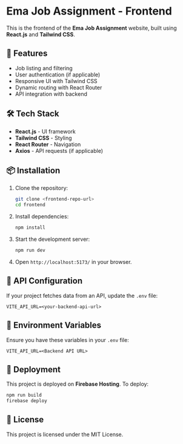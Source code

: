 # Ema Job Assignment - Frontend

This is the frontend of the **Ema Job Assignment** website, built using **React.js** and **Tailwind CSS**.

## 🚀 Features
- Job listing and filtering
- User authentication (if applicable)
- Responsive UI with Tailwind CSS
- Dynamic routing with React Router
- API integration with backend

## 🛠️ Tech Stack
- **React.js** - UI framework
- **Tailwind CSS** - Styling
- **React Router** - Navigation
- **Axios** - API requests (if applicable)

## 📦 Installation
1. Clone the repository:
   ```bash
   git clone <frontend-repo-url>
   cd frontend
   ```
2. Install dependencies:
   ```bash
   npm install
   ```
3. Start the development server:
   ```bash
   npm run dev
   ```
4. Open `http://localhost:5173/` in your browser.

## 🔗 API Configuration
If your project fetches data from an API, update the `.env` file:
```env
VITE_API_URL=<your-backend-api-url>
```

## 📜 Environment Variables
Ensure you have these variables in your `.env` file:
```
VITE_API_URL=<Backend API URL>
```

## 🚀 Deployment
This project is deployed on **Firebase Hosting**. To deploy:
```bash
npm run build
firebase deploy
```

## 📜 License
This project is licensed under the MIT License.
